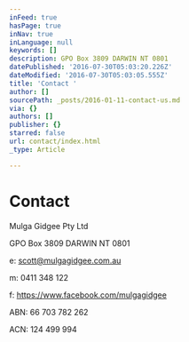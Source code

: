 ```yaml
---
inFeed: true
hasPage: true
inNav: true
inLanguage: null
keywords: []
description: GPO Box 3809 DARWIN NT 0801
datePublished: '2016-07-30T05:03:20.226Z'
dateModified: '2016-07-30T05:03:05.555Z'
title: 'Contact '
author: []
sourcePath: _posts/2016-01-11-contact-us.md
via: {}
authors: []
publisher: {}
starred: false
url: contact/index.html
_type: Article

---
```

# Contact 

Mulga Gidgee Pty Ltd 

GPO Box 3809 DARWIN NT 0801

e: scott@mulgagidgee.com.au

m: 0411 348 122

f: https://www.facebook.com/mulgagidgee

ABN: 66 703 782 262

ACN: 124 499 994